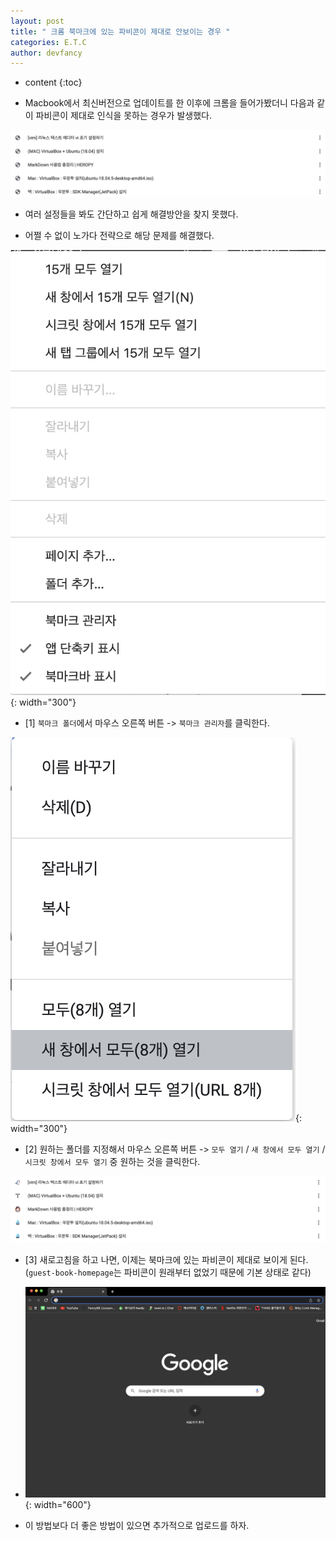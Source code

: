 ```yaml
---
layout: post
title: " 크롬 북마크에 있는 파비콘이 제대로 안보이는 경우 "
categories: E.T.C
author: devfancy
---
```

* content
{:toc}

* Macbook에서 최신버전으로 업데이트를 한 이후에 크롬을 들어가봤더니 다음과 같이 파비콘이 제대로 인식을 못하는 경우가 발생했다.

![](/assets/img/etc/etc_chrome_bookmark_1.png)

* 여러 설정들을 봐도 간단하고 쉽게 해결방안을 찾지 못했다.

* 어쩔 수 없이 노가다 전략으로 해당 문제를 해결했다.

![](/assets/img/etc/etc_chrome_bookmark_2.png){: width="300"}

* [1] `북마크 폴더`에서 마우스 오른쪽 버튼 -> `북마크 관리자`를 클릭한다.

![](/assets/img/etc/etc_chrome_bookmark_3.png){: width="300"}

* [2] 원하는 폴더를 지정해서 마우스 오른쪽 버튼 -> `모두 열기` / `새 창에서 모두 열기` / `시크릿 창에서 모두 열기` 중 원하는 것을 클릭한다.

![](/assets/img/etc/etc_chrome_bookmark_4.png)

* [3] 새로고침을 하고 나면, 이제는 북마크에 있는 파비콘이 제대로 보이게 된다.  (`guest-book-homepage`는 파비콘이 원래부터 없었기 때문에 기본 상태로 같다)

* ![](/assets/img/etc/etc_chrome_bookmark.png){: width="600"}

* 이 방법보다 더 좋은 방법이 있으면 추가적으로 업로드를 하자.